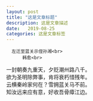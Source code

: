 ```yaml
---
layout: post
title: "这是文章标题"
description: 这是文章描述
date:   2019-08-25
categories: 这是文章标签
---
```


      左迁至蓝关示侄孙湘<br>
          韩愈<br>
一封朝奏九重天，夕贬潮州路八千。<br>
欲为圣明除弊事，肯将衰朽惜残年。<br>
云横秦岭家何在？雪拥蓝关马不前。<br>
知汝远来应有意，好收吾骨瘴江边。
